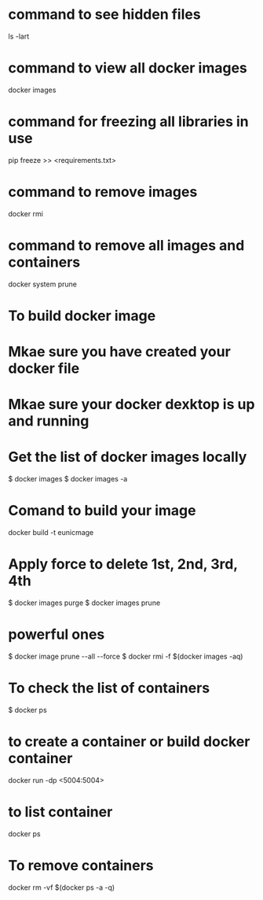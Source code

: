  # command to see hidden files
 ls -lart
 # command to view all docker images
 docker images
 # command for freezing all libraries in use
 pip freeze >> <requirements.txt>
 # command to remove images
 docker rmi <imageid>
 # command to remove all images and containers
  docker system prune   
# To build docker image
# Mkae sure you have created your docker file
# Mkae sure your docker dexktop is up and running
# Get the list of docker images locally
 $ docker images
 $ docker images -a
# Comand to build your image
 docker build -t eunicmage 
# Apply force to delete 1st, 2nd, 3rd, 4th
 $ docker images purge
 $ docker images prune
 # powerful ones
 $ docker image prune --all --force
 $ docker rmi -f $(docker images -aq)
# To check the list of containers
 $ docker ps
# to create a container or build docker container
docker run -dp <5004:5004> <diamondimage> 
# to list container 
docker ps
# To remove containers 
docker rm -vf $(docker ps -a -q)
# 